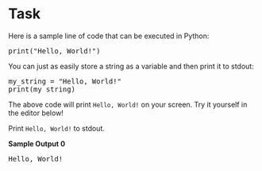 # Task
<p>Here is a sample line of code that can be executed in Python:  </p>

<div class="highlight"><pre><span class="k">print</span><span class="p">(</span><span class="s">"Hello, World!"</span><span class="p">)</span>
</pre></div>


<p>You can just as easily store a string as a variable and then print it to stdout:  </p>

<div class="highlight"><pre><span class="n">my_string</span> <span class="o">=</span> <span class="s">"Hello, World!"</span>
<span class="k">print</span><span class="p">(</span><span class="n">my_string</span><span class="p">)</span>
</pre></div>


<p>The above code will print <code>Hello, World!</code> on your screen. Try it yourself in the editor below!</p></div></div></div><div class='challenge_input_format'><div class='msB challenge_input_format_title'>
</style><svg style="display: none;"><defs id="MathJax_SVG_glyphs"></defs></svg><p>Print <code>Hello, World!</code> to stdout.</p></div></div></div><div class='challenge_sample_output'><div class='msB challenge_sample_output_title'><p><strong>Sample Output 0</strong></p></div><div class='msB challenge_sample_output_body'><div class='hackdown-content'><style id="MathJax_SVG_styles">.MathJax_SVG_Display {text-align: center; margin: 1em 0em; position: relative; display: block!important; text-indent: 0; max-width: none; max-height: none; min-width: 0; min-height: 0; width: 100%}
.MathJax_SVG .MJX-monospace {font-family: monospace}
.MathJax_SVG .MJX-sans-serif {font-family: sans-serif}
.MathJax_SVG {display: inline; font-style: normal; font-weight: normal; line-height: normal; font-size: 100%; font-size-adjust: none; text-indent: 0; text-align: left; text-transform: none; letter-spacing: normal; word-spacing: normal; word-wrap: normal; white-space: nowrap; float: none; direction: ltr; max-width: none; max-height: none; min-width: 0; min-height: 0; border: 0; padding: 0; margin: 0}
.MathJax_SVG * {transition: none; -webkit-transition: none; -moz-transition: none; -ms-transition: none; -o-transition: none}
.mjx-svg-href {fill: blue; stroke: blue}
</style><svg style="display: none;"><defs id="MathJax_SVG_glyphs"></defs></svg><div class="highlight"><pre><span class="err">Hello, World!</span>
</pre></div>


